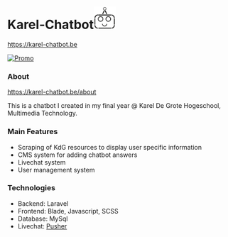 # Karel-Chatbot<img src="https://github.com/alessandroaussems/karel-chatbot/blob/master/htdocs/public/img/logo_black.png" width="50" height="50">
https://karel-chatbot.be

[![Promo](_PROMO/promo.gif)](https://karel-chatbot.be/promo)

### About
https://karel-chatbot.be/about

This is a chatbot I created in my final year @ Karel De Grote Hogeschool, Multimedia Technology.

### Main Features
- Scraping of KdG resources to display user specific information
- CMS system for adding chatbot answers
- Livechat system
- User management system

### Technologies
- Backend: Laravel
- Frontend: Blade, Javascript, SCSS
- Database: MySql
- Livechat: [Pusher](https://pusher.com/)
